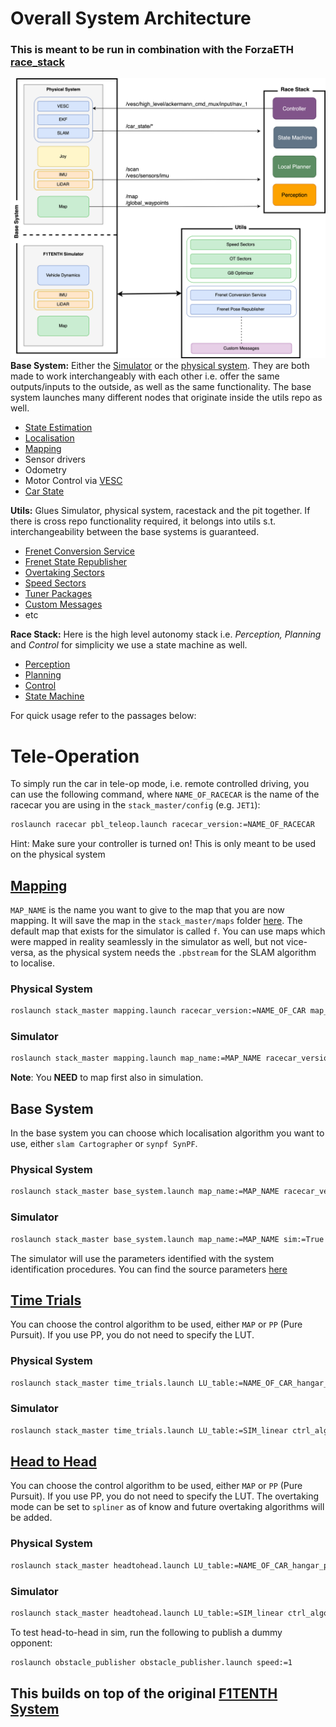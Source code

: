 # Overall System Architecture

### This is meant to be run in combination with the ForzaETH [race_stack](https://github.com/ForzaETH/race_stack)

![image](./misc/ros_architecture.png)
**Base System:** Either the [Simulator](../f110-simulator/README.md) or the [physical system](./README.md). They are both made to work interchangeably with each other i.e. offer the same outputs/inputs to the outside, as well as the same functionality. The base system launches many different nodes that originate inside the utils repo as well.
- [State Estimation](../../state_estimation/README.md)
- [Localisation](./racecar/racecar/launch/loc_map_launch.launch)
- [Mapping](./racecar/racecar/launch/mapping.launch)
- Sensor drivers
- Odometry
- Motor Control via [VESC](../../sensors/vesc/README.md)
- [Car State](./racecar/racecar/scripts/carstate_node.py)

**Utils:** Glues Simulator, physical system, racestack and the pit together. If there is cross repo functionality required, it belongs into utils s.t. interchangeability between the base systems is guaranteed.
- [Frenet Conversion Service](../../f110_utils/nodes/frenet_conversion_server/README.md)
- [Frenet State Republisher](../../f110_utils/nodes/frenet_odom_republisher/README.md)
- [Overtaking Sectors](../../f110_utils/nodes/overtaking_sector_tuner/README.md)
- [Speed Sectors](../../f110_utils/nodes/sector_tuner/README.md)
- [Tuner Packages](../../f110_utils/nodes/bayesopt4ros/README.md)
- [Custom Messages](../../f110_utils/libs/f110_msgs/README.md)
- etc

**Race Stack:** Here is the high level autonomy stack i.e. _Perception, Planning_ and _Control_ for simplicity we use a state machine as well.
- [Perception](../../perception/README.md)
- [Planning](../../planner/README.md) 
- [Control](../../controller/README.md)
- [State Machine](../../state_machine/README.md)

For quick usage refer to the passages below:

# Tele-Operation

To simply run the car in tele-op mode, i.e. remote controlled driving, you can use the following command, where `NAME_OF_RACECAR` is the name of the racecar you are using in the `stack_master/config` (e.g. `JET1`):

```bash
roslaunch racecar pbl_teleop.launch racecar_version:=NAME_OF_RACECAR
```

Hint: Make sure your controller is turned on! This is only meant to be used on the physical system


## [Mapping](./racecar/racecar/launch/mapping.launch)
`MAP_NAME` is the name you want to give to the map that you are now mapping. It will save the map in the `stack_master/maps` folder [here](../../../../stack_master/maps/). The default map that exists for the simulator is called `f`. You can use maps which were mapped in reality seamlessly in the simulator as well, but not vice-versa, as the physical system needs the `.pbstream` for the SLAM algorithm to localise.

### Physical System
```bash
roslaunch stack_master mapping.launch racecar_version:=NAME_OF_CAR map_name:=MAP_NAME
```
### Simulator
```bash
roslaunch stack_master mapping.launch map_name:=MAP_NAME racecar_version:=SIM sim:=True
```

**Note**:
You **NEED** to map first also in simulation.

## Base System
In the base system you can choose which localisation algorithm you want to use, either `slam Cartographer` or `synpf SynPF`.  
### Physical System
```bash
roslaunch stack_master base_system.launch map_name:=MAP_NAME racecar_version:=NAME_OF_CAR algo:=<slam or synpf>
```
### Simulator
```bash
roslaunch stack_master base_system.launch map_name:=MAP_NAME sim:=True racecar_version:=<SIM or NAME_OF_CAR> tire_model:=<linear/pacejka>
```
The simulator will use the parameters identified with the system identification procedures. You can find the source parameters [here](../../stack_master/config/README.md)


## [Time Trials](../../stack_master/launch/time_trials.launch)
You can choose the control algorithm to be used, either `MAP` or `PP` (Pure Pursuit). If you use PP, you do not need to specify the LUT.
### Physical System
```bash
roslaunch stack_master time_trials.launch LU_table:=NAME_OF_CAR_hangar_pacejka ctrl_algo:=<MAP or PP>
```
### Simulator
```bash
roslaunch stack_master time_trials.launch LU_table:=SIM_linear ctrl_algo:=<MAP or PP>
```

## [Head to Head](../../stack_master/launch/headtohead.launch)
You can choose the control algorithm to be used, either `MAP` or `PP` (Pure Pursuit). If you use PP, you do not need to specify the LUT.
The overtaking mode can be set to `spliner` as of know and future overtaking algorithms will be added.

### Physical System
```bash
roslaunch stack_master headtohead.launch LU_table:=NAME_OF_CAR_hangar_pacejka ctrl_algo:=<MAP or PP> overtake_mode:=spliner
```

### Simulator
```bash
roslaunch stack_master headtohead.launch LU_table:=SIM_linear ctrl_algo:=<MAP or PP> overtake_mode:=spliner
```

To test head-to-head in sim, run the following to publish a dummy opponent:
```bash
roslaunch obstacle_publisher obstacle_publisher.launch speed:=1
```

## This builds on top of the original [F1TENTH System](https://github.com/f1tenth/f1tenth_system)


